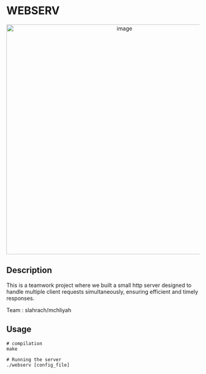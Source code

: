 # WEBSERV
<p align="center">
  <img src="https://github.com/slahrach/webserv/blob/master/request/req_res_cycle.png" alt="image" width="600"/>
</p>

## Description
This is a teamwork project where we built a small http server designed to handle multiple client requests simultaneously, ensuring efficient and timely responses.

Team : slahrach/mchliyah




## Usage

```
# compilation
make
```

```
# Running the server
./webserv [config_file]
```
